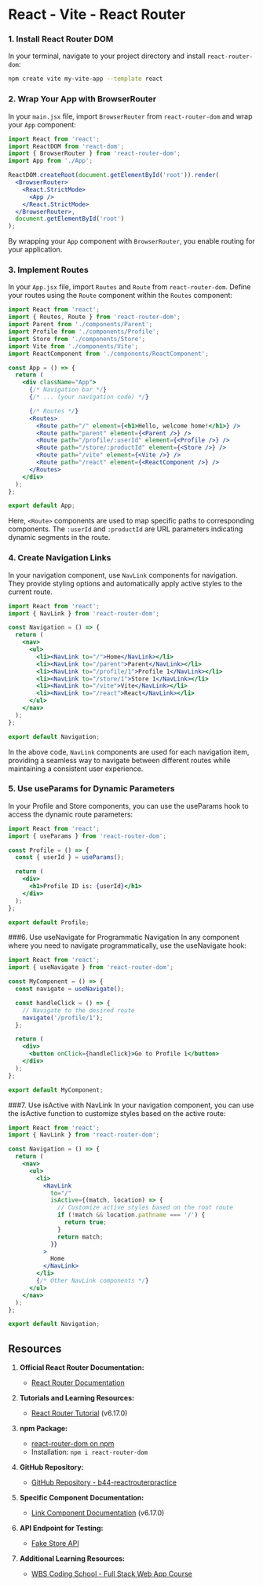 # React - Vite - React Router

### 1. **Install React Router DOM**

In your terminal, navigate to your project directory and install `react-router-dom`:

```bash
npm create vite my-vite-app --template react
```

### 2. **Wrap Your App with BrowserRouter**

In your `main.jsx` file, import `BrowserRouter` from `react-router-dom` and wrap your `App` component:

```jsx
import React from 'react';
import ReactDOM from 'react-dom';
import { BrowserRouter } from 'react-router-dom';
import App from './App';

ReactDOM.createRoot(document.getElementById('root')).render(
  <BrowserRouter>
    <React.StrictMode>
      <App />
    </React.StrictMode>
  </BrowserRouter>,
  document.getElementById('root')
);
```

By wrapping your `App` component with `BrowserRouter`, you enable routing for your application.

### 3. **Implement Routes**

In your `App.jsx` file, import `Routes` and `Route` from `react-router-dom`. Define your routes using the `Route` component within the `Routes` component:

```jsx
import React from 'react';
import { Routes, Route } from 'react-router-dom';
import Parent from './components/Parent';
import Profile from './components/Profile';
import Store from './components/Store';
import Vite from './components/Vite';
import ReactComponent from './components/ReactComponent';

const App = () => {
  return (
    <div className="App">
      {/* Navigation bar */}
      {/* ... (your navigation code) */}

      {/* Routes */}
      <Routes>
        <Route path="/" element={<h1>Hello, welcome home!</h1>} />
        <Route path="parent" element={<Parent />} />
        <Route path="/profile/:userId" element={<Profile />} />
        <Route path="/store/:productId" element={<Store />} />
        <Route path="/vite" element={<Vite />} />
        <Route path="/react" element={<ReactComponent />} />
      </Routes>
    </div>
  );
};

export default App;
```

Here, `<Route>` components are used to map specific paths to corresponding components. The `:userId` and `:productId` are URL parameters indicating dynamic segments in the route.

### 4. **Create Navigation Links**

In your navigation component, use `NavLink` components for navigation. They provide styling options and automatically apply active styles to the current route.

```jsx
import React from 'react';
import { NavLink } from 'react-router-dom';

const Navigation = () => {
  return (
    <nav>
      <ul>
        <li><NavLink to="/">Home</NavLink></li>
        <li><NavLink to="/parent">Parent</NavLink></li>
        <li><NavLink to="/profile/1">Profile 1</NavLink></li>
        <li><NavLink to="/store/1">Store 1</NavLink></li>
        <li><NavLink to="/vite">Vite</NavLink></li>
        <li><NavLink to="/react">React</NavLink></li>
      </ul>
    </nav>
  );
};

export default Navigation;
```

In the above code, `NavLink` components are used for each navigation item, providing a seamless way to navigate between different routes while maintaining a consistent user experience.

### 5. Use useParams for Dynamic Parameters
In your Profile and Store components, you can use the useParams hook to access the dynamic route parameters:

```jsx
import React from 'react';
import { useParams } from 'react-router-dom';

const Profile = () => {
  const { userId } = useParams();

  return (
    <div>
      <h1>Profile ID is: {userId}</h1>
    </div>
  );
};

export default Profile;
```

###6. Use useNavigate for Programmatic Navigation
In any component where you need to navigate programmatically, use the useNavigate hook:

```jsx
import React from 'react';
import { useNavigate } from 'react-router-dom';

const MyComponent = () => {
  const navigate = useNavigate();

  const handleClick = () => {
    // Navigate to the desired route
    navigate('/profile/1');
  };

  return (
    <div>
      <button onClick={handleClick}>Go to Profile 1</button>
    </div>
  );
};

export default MyComponent;
```
###7. Use isActive with NavLink
In your navigation component, you can use the isActive function to customize styles based on the active route:

```jsx
import React from 'react';
import { NavLink } from 'react-router-dom';

const Navigation = () => {
  return (
    <nav>
      <ul>
        <li>
          <NavLink
            to="/"
            isActive={(match, location) => {
              // Customize active styles based on the root route
              if (!match && location.pathname === '/') {
                return true;
              }
              return match;
            }}
          >
            Home
          </NavLink>
        </li>
        {/* Other NavLink components */}
      </ul>
    </nav>
  );
};

export default Navigation;
```

## Resources

1. **Official React Router Documentation:**
   - [React Router Documentation](https://reactrouter.com/)

2. **Tutorials and Learning Resources:**
   - [React Router Tutorial](https://reactrouter.com/en/main/start/tutorial) (v6.17.0)

3. **npm Package:**
   - [react-router-dom on npm](https://www.npmjs.com/package/react-router-dom)
   - Installation: `npm i react-router-dom`

4. **GitHub Repository:**
   - [GitHub Repository - b44-reactrouterpractice](https://github.com/EcaCosca/b44-reactrouterpractice)

5. **Specific Component Documentation:**
   - [Link Component Documentation](https://reactrouter.com/en/main/components/link) (v6.17.0)

6. **API Endpoint for Testing:**
   - [Fake Store API](https://fakestoreapi.com/)

7. **Additional Learning Resources:**
   - [WBS Coding School - Full Stack Web App Course](https://learn.wbscodingschool.com/courses/full-stack-web-app/lessons/react-router/)
